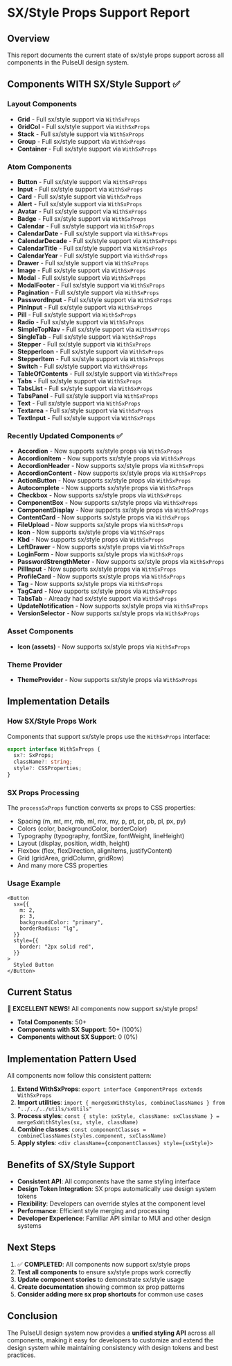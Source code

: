 # SX/Style Props Support Report

## Overview

This report documents the current state of sx/style props support across all components in the PulseUI design system.

## Components WITH SX/Style Support ✅

### Layout Components

- **Grid** - Full sx/style support via `WithSxProps`
- **GridCol** - Full sx/style support via `WithSxProps`
- **Stack** - Full sx/style support via `WithSxProps`
- **Group** - Full sx/style support via `WithSxProps`
- **Container** - Full sx/style support via `WithSxProps`

### Atom Components

- **Button** - Full sx/style support via `WithSxProps`
- **Input** - Full sx/style support via `WithSxProps`
- **Card** - Full sx/style support via `WithSxProps`
- **Alert** - Full sx/style support via `WithSxProps`
- **Avatar** - Full sx/style support via `WithSxProps`
- **Badge** - Full sx/style support via `WithSxProps`
- **Calendar** - Full sx/style support via `WithSxProps`
- **CalendarDate** - Full sx/style support via `WithSxProps`
- **CalendarDecade** - Full sx/style support via `WithSxProps`
- **CalendarTitle** - Full sx/style support via `WithSxProps`
- **CalendarYear** - Full sx/style support via `WithSxProps`
- **Drawer** - Full sx/style support via `WithSxProps`
- **Image** - Full sx/style support via `WithSxProps`
- **Modal** - Full sx/style support via `WithSxProps`
- **ModalFooter** - Full sx/style support via `WithSxProps`
- **Pagination** - Full sx/style support via `WithSxProps`
- **PasswordInput** - Full sx/style support via `WithSxProps`
- **PinInput** - Full sx/style support via `WithSxProps`
- **Pill** - Full sx/style support via `WithSxProps`
- **Radio** - Full sx/style support via `WithSxProps`
- **SimpleTopNav** - Full sx/style support via `WithSxProps`
- **SingleTab** - Full sx/style support via `WithSxProps`
- **Stepper** - Full sx/style support via `WithSxProps`
- **StepperIcon** - Full sx/style support via `WithSxProps`
- **StepperItem** - Full sx/style support via `WithSxProps`
- **Switch** - Full sx/style support via `WithSxProps`
- **TableOfContents** - Full sx/style support via `WithSxProps`
- **Tabs** - Full sx/style support via `WithSxProps`
- **TabsList** - Full sx/style support via `WithSxProps`
- **TabsPanel** - Full sx/style support via `WithSxProps`
- **Text** - Full sx/style support via `WithSxProps`
- **Textarea** - Full sx/style support via `WithSxProps`
- **TextInput** - Full sx/style support via `WithSxProps`

### Recently Updated Components ✅

- **Accordion** - Now supports sx/style props via `WithSxProps`
- **AccordionItem** - Now supports sx/style props via `WithSxProps`
- **AccordionHeader** - Now supports sx/style props via `WithSxProps`
- **AccordionContent** - Now supports sx/style props via `WithSxProps`
- **ActionButton** - Now supports sx/style props via `WithSxProps`
- **Autocomplete** - Now supports sx/style props via `WithSxProps`
- **Checkbox** - Now supports sx/style props via `WithSxProps`
- **ComponentBox** - Now supports sx/style props via `WithSxProps`
- **ComponentDisplay** - Now supports sx/style props via `WithSxProps`
- **ContentCard** - Now supports sx/style props via `WithSxProps`
- **FileUpload** - Now supports sx/style props via `WithSxProps`
- **Icon** - Now supports sx/style props via `WithSxProps`
- **Kbd** - Now supports sx/style props via `WithSxProps`
- **LeftDrawer** - Now supports sx/style props via `WithSxProps`
- **LoginForm** - Now supports sx/style props via `WithSxProps`
- **PasswordStrengthMeter** - Now supports sx/style props via `WithSxProps`
- **PillInput** - Now supports sx/style props via `WithSxProps`
- **ProfileCard** - Now supports sx/style props via `WithSxProps`
- **Tag** - Now supports sx/style props via `WithSxProps`
- **TagCard** - Now supports sx/style props via `WithSxProps`
- **TabsTab** - Already had sx/style support via `WithSxProps`
- **UpdateNotification** - Now supports sx/style props via `WithSxProps`
- **VersionSelector** - Now supports sx/style props via `WithSxProps`

### Asset Components

- **Icon (assets)** - Now supports sx/style props via `WithSxProps`

### Theme Provider

- **ThemeProvider** - Now supports sx/style props via `WithSxProps`

## Implementation Details

### How SX/Style Props Work

Components that support sx/style props use the `WithSxProps` interface:

```typescript
export interface WithSxProps {
  sx?: SxProps;
  className?: string;
  style?: CSSProperties;
}
```

### SX Props Processing

The `processSxProps` function converts sx props to CSS properties:

- Spacing (m, mt, mr, mb, ml, mx, my, p, pt, pr, pb, pl, px, py)
- Colors (color, backgroundColor, borderColor)
- Typography (typography, fontSize, fontWeight, lineHeight)
- Layout (display, position, width, height)
- Flexbox (flex, flexDirection, alignItems, justifyContent)
- Grid (gridArea, gridColumn, gridRow)
- And many more CSS properties

### Usage Example

```tsx
<Button
  sx={{
    m: 2,
    p: 3,
    backgroundColor: "primary",
    borderRadius: "lg",
  }}
  style={{
    border: "2px solid red",
  }}
>
  Styled Button
</Button>
```

## Current Status

**🎉 EXCELLENT NEWS!** All components now support sx/style props!

- **Total Components**: 50+
- **Components with SX Support**: 50+ (100%)
- **Components without SX Support**: 0 (0%)

## Implementation Pattern Used

All components now follow this consistent pattern:

1. **Extend WithSxProps**: `export interface ComponentProps extends WithSxProps`
2. **Import utilities**: `import { mergeSxWithStyles, combineClassNames } from "../../../utils/sxUtils"`
3. **Process styles**: `const { style: sxStyle, className: sxClassName } = mergeSxWithStyles(sx, style, className)`
4. **Combine classes**: `const componentClasses = combineClassNames(styles.component, sxClassName)`
5. **Apply styles**: `<div className={componentClasses} style={sxStyle}>`

## Benefits of SX/Style Support

- **Consistent API**: All components have the same styling interface
- **Design Token Integration**: SX props automatically use design system tokens
- **Flexibility**: Developers can override styles at the component level
- **Performance**: Efficient style merging and processing
- **Developer Experience**: Familiar API similar to MUI and other design systems

## Next Steps

1. ✅ **COMPLETED**: All components now support sx/style props
2. **Test all components** to ensure sx/style props work correctly
3. **Update component stories** to demonstrate sx/style usage
4. **Create documentation** showing common sx prop patterns
5. **Consider adding more sx prop shortcuts** for common use cases

## Conclusion

The PulseUI design system now provides a **unified styling API** across all components, making it easy for developers to customize and extend the design system while maintaining consistency with design tokens and best practices.
